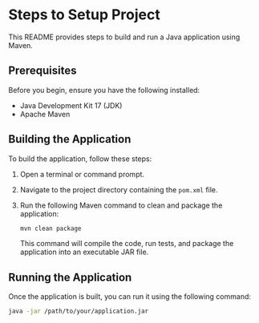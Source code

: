 # Steps to Setup Project

This README provides steps to build and run a Java application using Maven.

## Prerequisites

Before you begin, ensure you have the following installed:

- Java Development Kit 17 (JDK)
- Apache Maven

## Building the Application

To build the application, follow these steps:

1. Open a terminal or command prompt.
2. Navigate to the project directory containing the `pom.xml` file.
3. Run the following Maven command to clean and package the application:

    ```bash
    mvn clean package
    ```

   This command will compile the code, run tests, and package the application into an executable JAR file.

## Running the Application

Once the application is built, you can run it using the following command:

```bash
java -jar /path/to/your/application.jar
